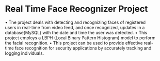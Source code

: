 # Real Time Face Recognizer Project

• The project deals with detecting and recognizing faces of registered users in real-time from video feed, and once
recognized, updates in a database(MySQL) with the date and time the user was detected.
• This project employs a LBPH (Local Binary Pattern Histogram) model to perform the facial recognition.
• This project can be used to provide effective real-time face recognition for security applications by accurately tracking
and logging individuals.
